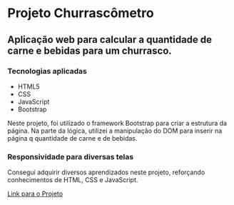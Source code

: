 <h1>Projeto Churrascômetro</h1>

<h2>Aplicação web para calcular a quantidade de carne e bebidas para um churrasco.</h2>

<h3>Tecnologias aplicadas</h3>

- HTML5
- CSS 
- JavaScript
- Bootstrap

Neste projeto, foi utilizado o framework Bootstrap para criar a estrutura da página. Na parte da lógica, utilizei
a manipulação do DOM para inserir na página q quantidade de carne e de bebidas.

<h3>Responsividade para diversas telas</h3>

Consegui adquirir diversos aprendizados neste projeto, reforçando conhecimentos de HTML, CSS e JavaScript.

<a href="https://adrianoarch.github.io/churrascometro/">Link para o Projeto</a>